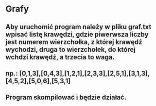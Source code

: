 # Grafy

## Aby uruchomić program należy w pliku graf.txt wpisać listę krawędzi, gdzie piwerwsza liczby jest numerem wierzchołka, z której krawędź wychodzi, druga to wierzchołek, do której wchdzi krawędź, a trzecia to waga.
## np.: [0,1,3],[0,4,3],[1,2,1],[2,3,3],[2,5,1],[3,1,3],[4,5,2],[5,0,6],[5,3,1]
## Program skompilować i będzie działać.
